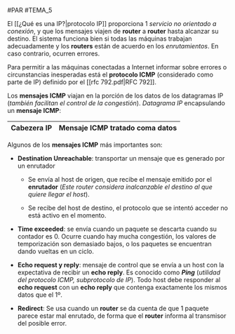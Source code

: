 #PAR #TEMA_5 

El [[¿Qué es una IP?|protocolo IP]] proporciona 1 *servicio no orientado a conexión*, y que los mensajes viajen de **router** a **router** hasta alcanzar su destino. El sistema funciona bien si todas las máquinas trabajan adecuadamente y los **routers** están de acuerdo en los *enrutamientos*. En caso contrario, ocurren errores.

Para permitir a las máquinas conectadas a Internet informar sobre errores o circunstancias inesperadas está el **protocolo ICMP** (considerado como parte de IP) definido por el [[rfc 792.pdf|RFC 792]].

Los **mensajes ICMP** viajan en la porción de los datos de los datagramas IP (*también facilitan el control de la congestión*). *Datagrama IP* encapsulando un **mensaje ICMP**:

| Cabezera IP | Mensaje ICMP tratado coma datos |
| ----------- | ------------------------------- |

Algunos de los **mensajes ICMP** más importantes son:

* **Destination Unreachable**: transportar un mensaje que es generado por un enrutador

	* Se envía al host de origen, que recibe el mensaje emitido por el **enrutador** (*Este router considera inalcanzable el destino al que quiere llegar el host*).

	* Se recibe del host de destino, el protocolo que se intentó acceder no está activo en el momento.

* **Time exceeded**: se envía cuando un paquete se descarta cuando su contador es 0. Ocurre cuando hay mucha congestión, los valores de temporización son demasiado bajos, o los paquetes se encuentran dando vueltas en un ciclo.

* **Echo request y reply**: mensaje de control que se envía a un host con la expectativa de recibir un **echo reply**. Es conocido como ***Ping*** (*utilidad del protocolo ICMP, subprotocolo de IP*). Todo host debe responder al **echo request** con un **echo reply** que contenga exactamente los mismos datos que el 1º.

* **Redirect**: Se usa cuando un **router** se da cuenta de que 1 paquete parece estar mal enrutado, de forma que el **router** informa al transmisor del posible error.

